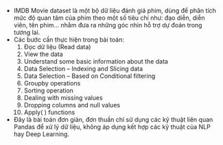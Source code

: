 - IMDB Movie dataset là một bộ dữ liệu đánh giá phim, dùng để phân tích mức độ quan tâm của phim theo một số tiêu chí như: đạo diễn, diễn viên, tên phim... nhằm đưa ra những góc nhìn hỗ trợ dự đoán trong tương lai.
- Các bước cần thực hiện trong bài toán:
    1. Đọc dữ liệu (Read data)
    2. View the data
    3. Understand some basic information about the data
    4. Data Selection – Indexing and Slicing data
    5. Data Selection – Based on Conditional filtering
    6. Groupby operations
    7. Sorting operation
    8. Dealing with missing values
    9. Dropping columns and null values
    10. Apply( ) functions
- Đây là bài toán đơn giản, đơn thuần chỉ sử dụng các kỹ thuật liên quan Pandas để xử lý dữ liệu, không áp dụng kết hợp các kỹ thuật của NLP hay Deep Learning.
